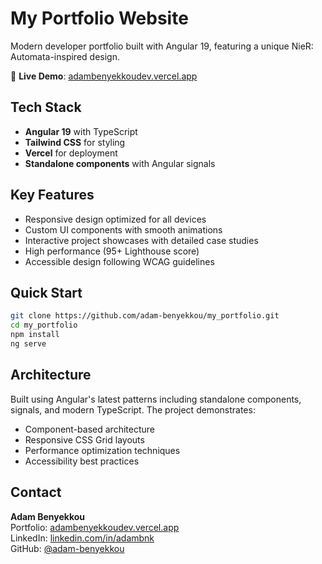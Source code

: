 # My Portfolio Website

Modern developer portfolio built with Angular 19, featuring a unique NieR: Automata-inspired design.

🔗 **Live Demo**: [adambenyekkoudev.vercel.app](https://adambenyekkoudev.vercel.app/)

## Tech Stack

- **Angular 19** with TypeScript
- **Tailwind CSS** for styling
- **Vercel** for deployment
- **Standalone components** with Angular signals

## Key Features

- Responsive design optimized for all devices
- Custom UI components with smooth animations
- Interactive project showcases with detailed case studies
- High performance (95+ Lighthouse score)
- Accessible design following WCAG guidelines

## Quick Start

```bash
git clone https://github.com/adam-benyekkou/my_portfolio.git
cd my_portfolio
npm install
ng serve
```

## Architecture

Built using Angular's latest patterns including standalone components, signals, and modern TypeScript. The project demonstrates:

- Component-based architecture
- Responsive CSS Grid layouts
- Performance optimization techniques
- Accessibility best practices

## Contact

**Adam Benyekkou**  
Portfolio: [adambenyekkoudev.vercel.app](https://adambenyekkoudev.vercel.app/)  
LinkedIn: [linkedin.com/in/adambnk](https://www.linkedin.com/in/adambnk/)  
GitHub: [@adam-benyekkou](https://github.com/adam-benyekkou)
